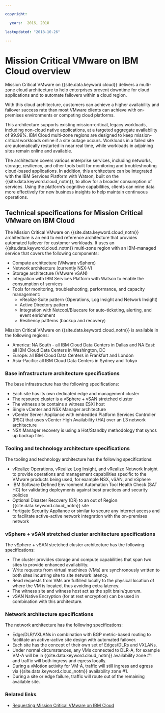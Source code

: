 ```yaml
---

copyright:

  years:  2016, 2018

lastupdated: "2018-10-26"

---
```


# Mission Critical VMware on IBM Cloud overview

Mission Critical VMware on {{site.data.keyword.cloud}} delivers a multi-zone cloud architecture to help enterprises prevent downtime for cloud applications and to automate failovers within a cloud region.

With this cloud architecture, customers can achieve a higher availability and failover success rate than most VMware clients can achieve with on-premises environments or competing cloud platforms.

This architecture supports existing mission-critical, legacy workloads, including non-cloud native applications, at a targeted aggregate availability of 99.99%. IBM Cloud multi-zone regions are designed to keep mission-critical workloads online if a site outage occurs. Workloads in a failed site are automatically restarted in near real time, while workloads in adjoining sites remain online and available.

The architecture covers various enterprise services, including networks, storage, resiliency, and other tools built for monitoring and troubleshooting cloud-based applications. In addition, this architecture can be integrated with the IBM Services Platform with Watson, built on the {{site.data.keyword.cloud_notm}}, to allow for a broader consumption of services. Using the platform’s cognitive capabilities, clients can mine data more effectively for new business insights to help maintain continuous operations.

## Technical specifications for Mission Critical VMware on IBM Cloud

The Mission Critical VMware on {{site.data.keyword.cloud_notm}} architecture is an end to end reference architecture that provides automated failover for customer workloads. It uses an {{site.data.keyword.cloud_notm}} multi-zone region with an IBM-managed service that covers the following components:

* Compute architecture (VMware vSphere)
* Network architecture (currently NSX-V)
* Storage architecture (VMware vSAN)
* Integration with IBM Services Platform with Watson to enable the consumption of services
* Tools for monitoring, troubleshooting, performance, and capacity management:
  * vRealize Suite pattern (Operations, Log Insight and Network Insight)
  * Active Directory pattern
  * Integration with Netcool/Bluecare for auto-ticketing, alerting, and event enrichment
  * Resiliency patterns (backup and recovery)

Mission Critical VMware on {{site.data.keyword.cloud_notm}} is available in the following regions:
* America: NA South - all IBM Cloud Data Centers in Dallas and NA East: all IBM Cloud Data Centers in Washington, DC
* Europe: all IBM Cloud Data Centers in Frankfurt and London
* Asia-Pacific: all IBM Cloud Data Centers in Sydney and Tokyo

### Base infrastructure architecture specifications

The base infrastructure has the following specifications:
* Each site has its own dedicated edge and management cluster
* The resource cluster is a vSphere + vSAN stretched cluster
* The witness site contains a witness ESXi host
* Single vCenter and NSX Manager architecture
* vCenter Server Appliance with embedded Platform Services Controller (PSC) that uses vCenter High Availability (HA) over an L3 network architecture
* NSX Manager recovery is using a Hot/Standby methodology that syncs up backup files

### Tooling and technology architecture specifications

The tooling and technology architecture has the following specifications:
* vRealize Operations, vRealize Log Insight, and vRealize Network Insight to provide operations and management capabilities specific to the VMware products being used, for example NSX, vSAN, and vSphere
* IBM Software Defined Environment Automation Tool Health Check (SAT HC) for validating deployments against best practices and security policies
* Optional Disaster Recovery (DR) to an out of Region {{site.data.keyword.cloud_notm}} site
* Fortigate Security Appliance or similar to secure any internet access and to facilitate active-active network integration with the on-premises network

### vSphere + vSAN stretched cluster architecture specifications

The vSphere + vSAN stretched cluster architecture has the following specifications:
* The cluster provides storage and compute capabilities that span two sites to provide enhanced availability.
* Write requests from virtual machines (VMs) are synchronously written to both sites incurring site to site network latency.
* Read requests from VMs are fulfilled locally to the physical location of where the VM is located, thus avoiding extra latency.
* The witness site and witness host act as the split brain/quorum.
* vSAN Native Encryption (for at rest encryption) can be used in combination with this architecture.

### Network architecture specifications

The network architecture has the following specifications:
* Edge/DLR/VXLANs in combination with BGP metric-based routing to facilitate an active-active site design with automated failover.
* Each site has the concept of their own set of Edges/DLRs and VXLANs.
* Under normal circumstances, any VMs connected to DLR-A, for example VM-A will be in {{site.data.keyword.cloud_notm}} availability zone #1 and traffic will both ingress and egress locally.
* During a vMotion activity for VM-A, traffic will still ingress and egress via {{site.data.keyword.cloud_notm}} availability zone #1.
* During a site or edge failure, traffic will route out of the remaining available site.

### Related links

* [Requesting Mission Critical VMware on IBM Cloud](managing_mcv.html)
